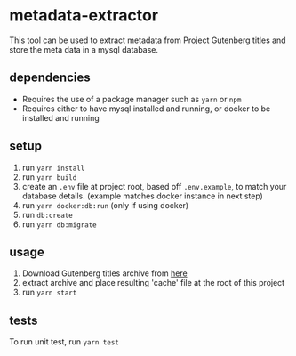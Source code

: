 # metadata-extractor
This tool can be used to extract metadata from Project Gutenberg titles and store the meta data in a mysql database.

## dependencies
- Requires the use of a package manager such as `yarn` or `npm`
- Requires either to have mysql installed and running, or docker to be installed and running

## setup
1. run `yarn install`
2. run `yarn build`
3. create an `.env` file at project root, based off `.env.example`, to match your database details. (example matches docker instance in next step)
4. run `yarn docker:db:run` (only if using docker)
5. run `db:create`
6. run `yarn db:migrate`

## usage
1. Download Gutenberg titles archive from [here](https://www.gutenberg.org/cache/epub/feeds/rdf-files.tar.zip​)
2. extract archive and place resulting 'cache' file at the root of this project
3. run `yarn start`

## tests
To run unit test, run `yarn test`
